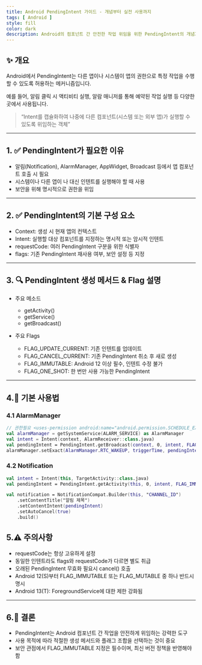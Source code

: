 ```yaml
---
title: Android PendingIntent 가이드 - 개념부터 실전 사용까지
tags: [ Android ]
style: fill
color: dark
description: Android의 컴포넌트 간 안전한 작업 위임을 위한 PendingIntent의 개념과 생성 방법, 사용 예시, 보안 이슈까지 한 번에 정리합니다
---
```


## ✨ 개요

Android에서 PendingIntent는 다른 앱이나 시스템이 앱의 권한으로 특정 작업을 수행할 수 있도록 허용하는 메커니즘입니다. 

예를 들어, 알림 클릭 시 액티비티 실행, 알람 매니저를 통해 예약된 작업 실행 등 다양한 곳에서 사용됩니다.

> “Intent를 캡슐화하여 나중에 다른 컴포넌트(시스템 또는 외부 앱)가 실행할 수 있도록 위임하는 객체”

---

## 1. ✅ PendingIntent가 필요한 이유

- 알림(Notification), AlarmManager, AppWidget, Broadcast 등에서 앱 컴포넌트 호출 시 필요
- 시스템이나 다른 앱이 나 대신 인텐트를 실행해야 할 때 사용
- 보안을 위해 명시적으로 권한을 위임

---

## 2. ✅ PendingIntent의 기본 구성 요소

- Context: 생성 시 현재 앱의 컨텍스트
- Intent: 실행할 대상 컴포넌트를 지정하는 명시적 또는 암시적 인텐트
- requestCode: 여러 PendingIntent 구분을 위한 식별자
- flags: 기존 PendingIntent 재사용 여부, 보안 설정 등 지정

---

## 3. 🔍 PendingIntent 생성 메서드 & Flag 설명

- 주요 메소드
  + getActivity()
  + getService()
  + getBroadcast()

- 주요 Flags
  + FLAG_UPDATE_CURRENT: 기존 인텐트를 업데이트
  + FLAG_CANCEL_CURRENT: 기존 PendingIntent 취소 후 새로 생성
  + FLAG_IMMUTABLE: Android 12 이상 필수, 인텐트 수정 불가
  + FLAG_ONE_SHOT: 한 번만 사용 가능한 PendingIntent

---

## 4.🧩 **기본 사용법**

### 4.1 AlarmManager

```kotlin
// 권한필요 <uses-permission android:name="android.permission.SCHEDULE_EXACT_ALARM" />
val alarmManager = getSystemService(ALARM_SERVICE) as AlarmManager
val intent = Intent(context, AlarmReceiver::class.java)
val pendingIntent = PendingIntent.getBroadcast(context, 0, intent, FLAG_IMMUTABLE)
alarmManager.setExact(AlarmManager.RTC_WAKEUP, triggerTime, pendingIntent)
```

### 4.2 Notification

```kotlin
val intent = Intent(this, TargetActivity::class.java)
val pendingIntent = PendingIntent.getActivity(this, 0, intent, FLAG_IMMUTABLE)

val notification = NotificationCompat.Builder(this, "CHANNEL_ID")
    .setContentTitle("알림 제목")
    .setContentIntent(pendingIntent)
    .setAutoCancel(true)
    .build()
```

## 5.⚠️ **주의사항**

- requestCode는 항상 고유하게 설정
- 동일한 인텐트라도 flags와 requestCode가 다르면 별도 취급
- 오래된 PendingIntent 무효화 필요시 cancel() 호출
- Android 12(S)부터 FLAG_IMMUTABLE 또는 FLAG_MUTABLE 중 하나 반드시 명시
- Android 13(T): ForegroundService에 대한 제한 강화됨

---

## 6.🧠 **결론**

- PendingIntent는 Android 컴포넌트 간 작업을 안전하게 위임하는 강력한 도구
- 사용 목적에 따라 적절한 생성 메서드와 플래그 조합을 선택하는 것이 중요
- 보안 관점에서 FLAG_IMMUTABLE 지정은 필수이며, 최신 버전 정책을 반영해야 함